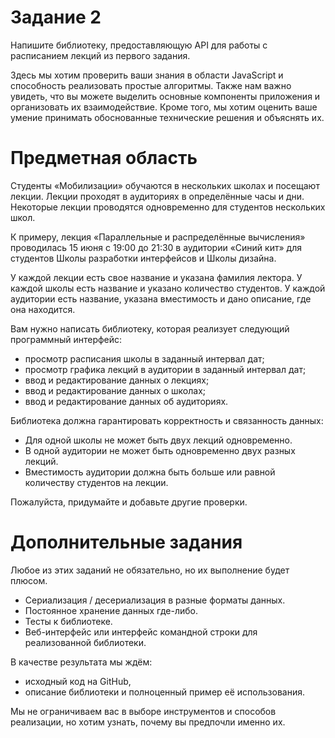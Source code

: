 # Задание 2

Напишите библиотеку, предоставляющую API для работы с расписанием лекций из первого задания.

Здесь мы хотим проверить ваши знания в области JavaScript и способность реализовать простые алгоритмы. Также нам важно увидеть, что вы можете выделить основные компоненты приложения и организовать их взаимодействие. Кроме того, мы хотим оценить ваше умение принимать обоснованные технические решения и объяснять их.

# Предметная область

Студенты «Мобилизации» обучаются в нескольких школах и посещают лекции. Лекции проходят в аудиториях в определённые часы и дни. Некоторые лекции проводятся одновременно для студентов нескольких школ.

К примеру, лекция «Параллельные и распределённые вычисления» проводилась 15 июня с 19:00 до 21:30 в аудитории «Синий кит» для студентов Школы разработки интерфейсов и Школы дизайна.

У каждой лекции есть свое название и указана фамилия лектора. У каждой школы есть название и указано количество студентов. У каждой аудитории есть название, указана вместимость и дано описание, где она находится.

Вам нужно написать библиотеку, которая реализует следующий программный интерфейс:
- просмотр расписания школы в заданный интервал дат;
- просмотр графика лекций в аудитории в заданный интервал дат;
- ввод и редактирование данных о лекциях;
- ввод и редактирование данных о школах;
- ввод и редактирование данных об аудиториях.

Библиотека должна гарантировать корректность и связанность данных:
- Для одной школы не может быть двух лекций одновременно.
- В одной аудитории не может быть одновременно двух разных лекций.
- Вместимость аудитории должна быть больше или равной количеству студентов на лекции.

Пожалуйста, придумайте и добавьте другие проверки.

# Дополнительные задания

Любое из этих заданий не обязательно, но их выполнение будет плюсом.

- Сериализация / десериализация в разные форматы данных.
- Постоянное хранение данных где-либо.
- Тесты к библиотеке.
- Веб-интерфейс или интерфейс командной строки для реализованной библиотеки.

В качестве результата мы ждём:
- исходный код на GitHub,
- описание библиотеки и полноценный пример её использования.

Мы не ограничиваем вас в выборе инструментов и способов реализации, но хотим узнать, почему вы предпочли именно их.
